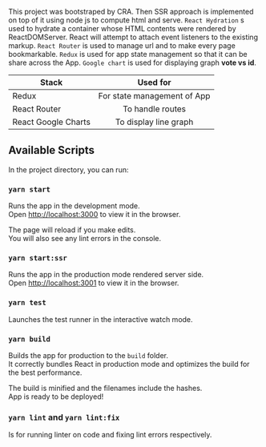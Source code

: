 This project was bootstraped by CRA. Then SSR approach is implemented on top of it
using node js to compute html and serve.
`React Hydration`  s used to hydrate a container whose HTML contents were rendered by ReactDOMServer.
 React will attempt to attach event listeners to the existing markup.
 `React Router` is used to manage url and to make every page bookmarkable.
 `Redux` is used for app state management so that it can be share across the App.
 `Google chart` is used for displaying graph **vote vs id**.




| Stack        | Used for           | 
| ------------- |:-------------:| 
| Redux         | For state management of App      | 
| React Router  |  To handle routes      | 
| React Google Charts        |  To display line graph     | 

## Available Scripts

In the project directory, you can run:

### `yarn start`

Runs the app in the development mode.<br />
Open [http://localhost:3000](http://localhost:3000) to view it in the browser.

The page will reload if you make edits.<br />
You will also see any lint errors in the console.

### `yarn start:ssr`

Runs the app in the production mode rendered server side.<br />
Open [http://localhost:3001](http://localhost:3001) to view it in the browser.


### `yarn test`

Launches the test runner in the interactive watch mode.<br />


### `yarn build`

Builds the app for production to the `build` folder.<br />
It correctly bundles React in production mode and optimizes the build for the best performance.

The build is minified and the filenames include the hashes.<br />
App is ready to be deployed!

### `yarn lint` and `yarn lint:fix`

Is for running linter on code and fixing lint errors respectively.


